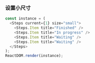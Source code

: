 ### 设置小尺寸

<!--start-code-->

```js
const instance = (
  <Steps current={1} size="small">
    <Steps.Item title="Finished" />
    <Steps.Item title="In progress" />
    <Steps.Item title="Waiting" />
    <Steps.Item title="Waiting" />
  </Steps>
);
ReactDOM.render(instance);
```

<!--end-code-->

